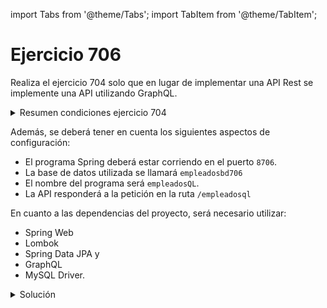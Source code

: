import Tabs from '@theme/Tabs';
import TabItem from '@theme/TabItem';

# Ejercicio 706

Realiza el ejercicio 704 solo que en lugar de implementar una API Rest se implemente una API utilizando GraphQL.

<details>
<summary>Resumen condiciones ejercicio 704</summary>


1. Implementar la siguiente base de datos MySQL:
   
![alt text](image.png)

La implementación de las tablas se realizará utilizando Java y JPA.

La relación de las tablase será:

    * 1 a varios ya que un empleado pertenece a un departamento y a un departamento pueden pertenecer varios empleados.
    * 1 a 1 ya que un empleado puede ser jefe de un departamento y un departamento tiene 1 jefe.
  
También se deberán tener en cuenta los siguientes aspectos a la hora de crear los campos y las entidades:

* Entidad Depto:
```sql	
numdep decimal(2,0) primary key, 
nomdep varchar(14) default NULL, 
localidad varchar(13) default NULL,
codjefe decimal(4,0) default NULL
```

* Entidad Emp
```sql
numemp decimal(4,0) primary key, 
nomemp varchar(10), 
puesto varchar(10), 
feccont date, 
sal decimal(7,2), 
comision decimal(7,2), 
numdep decimal(2,0) foreign key
```

2. Cargar los siguientes datos en la base de datos, se habilitará una URL para que el usuario los pueda cargar.
```sql
INSERT INTO depto VALUES (1,'CONTABILIDAD','SANTIAGO',7782); 
INSERT INTO depto VALUES (2,'ADMINISTRACION','VIGO',7369); 
INSERT INTO depto VALUES (3,'VENTAS','PONTEVEDRA',7499); 
INSERT INTO depto VALUES (4,'OPERACIONES','VILAGARCIA',7934); 


INSERT INTO emp VALUES (7369,'SMITH','CONTABLE', '1980-12-17' ,800.00, NULL, 2); 
INSERT INTO emp VALUES (7499,'ALLEN','COMERCIAL','1981-02-20' ,1600.00,300.00, 3); 
INSERT INTO emp VALUES (7521,'WARD','COMERCIAL', '1981-02-22' ,1250.00,500.00, 3); 
INSERT INTO emp VALUES (7566,'JONES','MANAGER',  '1981-04-02' ,2975.00,NULL, 2); 
INSERT INTO emp VALUES (7654,'MARTIN','COMERCIAL', '1981-09-28' ,1250.00,1400.00,3); 
INSERT INTO emp VALUES (7698,'BLAKE','MANAGER',  '1981-05-01' ,2850.00,NULL, 3); 
INSERT INTO emp VALUES (7782,'CLARK','MANAGER',  '1981-06-09' ,2450.00,NULL, 1); 
INSERT INTO emp VALUES (7788,'SCOTT','ANALISTA', '1982-12-09' ,3000.00,NULL, 2); 
INSERT INTO emp VALUES (7839,'KING','PRESIDENTE',  '1981-11-17' ,5000.00,NULL, 1); 
INSERT INTO emp VALUES (7844,'TURNER','COMERCIAL', '1981-09-08' ,1500.00,0.00, 3); 
INSERT INTO emp VALUES (7876,'ADAMS','CONTABLE',  '1983-01-12' ,1100.00,NULL, 2); 
INSERT INTO emp VALUES (7900,'JAMES','CONTABLE',  '1981-12-03' ,950.00, NULL, 3); 
INSERT INTO emp VALUES (7902,'FORD','ANALISTA',  '1981-12-03' ,3000.00,NULL, 2); 
INSERT INTO emp VALUES (7934,'MILLER','CONTABLE', '1982-01-23' ,1300.00,NULL, 1); 
```

3. Implementa los repositorios que extiendan de ``JpaRepository``

4. Crea el servicio y el controlador que permitan implementar una API Rest para realizar los siguientes apartados:
    * Cargar los datos anteriores
    * Realizar un CRUD básico para cada una de las tablas teniendo en cuenta el tipo de petición HTTP más adecuada.
    * Añadir empleado a un departamento.
    * Modificar el jefe de un departamento
    * Realizar las siguientes consultas:
      * **Consulta 1**: Obtén los nombres de los departamentos que no sean de ``VENTAS`` ni de ``ADMINISTRACION``, ordenados por localidad.
        ```sql
        select nomdep from depto where nomdep not in ('Ventas','administracion') order by localidad;
        ```
      * **Consulta 2**: Halla los datos de los empleados para los que o bien su nombre comienza por una cierta letra y su salario sea mayor a cierta cantidad, o bien, reciban comisión y trabajan e cierto departamento.
        ```sql
        select* from emp where (nomemp like 'A%' and sal>1000) or (comision is not null and numdep=3);
        ```
      * **Consulta 3**: Halla el nombre y la fecha de ingreso de los empleados que no son de un cierto puesto.
        ```sql
        select nomemp,puesto,feccont from emp where puesto!='COMERCIAL';
        ```
      * **Consulta 4**: Nombre de los empleados que tienen comisión
        ```sql
        select count(numemp) from emp where comision is not null;
        ```
      * **Consulta 5**: Halla los datos de los empleados cuyo salario es mayor que el de otro compañero, ordenando por el propio salario.
        ```sql
        select * from emp where sal>(select sal from emp where numemp=7934) order by sal;
        ```


</details>

Además, se deberá tener en cuenta los siguientes aspectos de configuración:

* El programa Spring deberá estar corriendo en el puerto ``8706``.
* La base de datos utilizada se llamará ``empleadosbd706``
* El nombre del programa será ``empleadosQL``.
* La API responderá a la petición en la ruta ``/empleadosql``
  
En cuanto a las dependencias del proyecto, será necesario utilizar:

* Spring Web
* Lombok
* Spring Data JPA y
* GraphQL
* MySQL Driver.

<details>
<summary>Solución</summary>

<Tabs>
<TabItem value="Entidades">
<Tabs>
<TabItem value="Consulta2DTO">
```java
package com.example1.entities;

import lombok.AllArgsConstructor;
import lombok.Data;
import lombok.NoArgsConstructor;

@Data
@AllArgsConstructor
@NoArgsConstructor
public class Consulta2DTO {
    private String letra;
    private double salario;
    private Long idDepartamento;
}

```
</TabItem>  
<TabItem value="Consulta3DTO">
```java
package com.example1.entities;

import lombok.AllArgsConstructor;
import lombok.Data;
import lombok.NoArgsConstructor;

import java.sql.Date;
import java.time.LocalDate;

@Data
@NoArgsConstructor
@AllArgsConstructor
public class Consulta3DTO {
    private String nombre;
    private LocalDate fecha;

    public Consulta3DTO(Emp emp){
        this.nombre = emp.getNomemp();
        this.fecha = emp.getFeccont();
    }
}

```
</TabItem>  
<TabItem value="DeptoDTO">
```java
package com.example1.entities;

import lombok.*;

@Getter
@Setter
public class DeptoDTO {
    private Long numdep;
    private String nomdep;
    private String localidad;
    private Long idJefe;

    public  DeptoDTO(Depto depto){
        this.numdep = depto.getNumdep();
        this.nomdep = depto.getNomdep();
        this.localidad = depto.getLocalidad();
        this.idJefe = depto.getJefe().getNumemp();
    }
}

```
</TabItem>  
<TabItem value="EmpDTO">
```java
package com.example1.entities;

import jakarta.persistence.*;
import lombok.*;

import java.math.BigDecimal;
import java.time.LocalDate;

@Getter
@Setter
public class EmpDTO {
    private Long numemp;
    private String nomemp;
    private String puesto;
    private LocalDate feccont;
    private BigDecimal sal;
    private BigDecimal comision;
    private Long iddepto;

    public EmpDTO (Emp emp){
        this.numemp = emp.getNumemp();
        this.nomemp = emp.getNomemp();
        this.puesto = emp.getPuesto();
        this.feccont = emp.getFeccont();
        this.sal = emp.getSal();
        this.comision = emp.getComision();
        this.iddepto = emp.getDepto().getNumdep();
    }
}

```
</TabItem>  
<TabItem value="Depto">
```java
package com.example1.entities;

import jakarta.persistence.*;
import lombok.*;

import java.util.ArrayList;
import java.util.List;

@Data
@RequiredArgsConstructor
@NoArgsConstructor
@Entity
@Table(name = "depto")
@EqualsAndHashCode(exclude = {"empleados", "jefe"})
public class Depto {

    @Id
    @GeneratedValue(strategy = GenerationType.IDENTITY)
    @Column(name = "numdep")
    private Long numdep;

    @NonNull
    @Column(name = "nomdep", length = 14)
    private String nomdep;

    @NonNull
    @Column(name = "localidad", length = 13)
    private String localidad;

    @OneToMany(mappedBy = "depto")
    @ToString.Exclude
    private List<Emp> empleados = new ArrayList<>();

    @OneToOne
    @JoinColumn(name = "codjefe")
    @ToString.Exclude
    private Emp jefe;

    public void anhadirEmpleado(Emp emp){
        this.empleados.add(emp);
        emp.setDepto(this);
    }

    public void addEmpleado(Emp emp) {
        this.empleados.add(emp);
    }

    public void anhadirJefe(Emp emp){
        this.jefe = emp;
        emp.setDeptoJefe(this);
    }
}

```
</TabItem>  
<TabItem value="Emp">
```java
package com.example1.entities;

import jakarta.persistence.*;
import lombok.*;

import java.math.BigDecimal;
import java.time.LocalDate;

@Data
@NoArgsConstructor
@RequiredArgsConstructor
@Entity
@Table(name = "emp")
@EqualsAndHashCode(exclude = {"depto", "deptoJefe"})
public class Emp {

    @Id
    @GeneratedValue(strategy = GenerationType.AUTO)
    @Column(name = "numep")
    private Long numemp;

    @NonNull
    @Column(length = 10)
    private String nomemp;

    @NonNull
    @Column(length = 10, nullable = false)
    private String puesto;

    @NonNull
    @Column(columnDefinition = "DATE")
    private LocalDate feccont;

    @NonNull
    @Column(name = "sal", precision = 7, scale = 2)
    private BigDecimal sal;

    @Column(name = "comision", precision = 7, scale = 2)
    private BigDecimal comision;

    @ManyToOne
    @JoinColumn(name = "numdep")
    @ToString.Exclude
    private Depto depto;

    @OneToOne(mappedBy = "jefe")
    @ToString.Exclude
    private Depto deptoJefe;

    public Emp(String nomemp, String puesto, LocalDate feccont, BigDecimal sal, BigDecimal comision) {
        this.nomemp = nomemp;
        this.puesto = puesto;
        this.feccont = feccont;
        this.sal = sal;
        this.comision = comision;
    }


    public void anhadirDepto(Depto depto){
        this.depto = depto;
        depto.addEmpleado(this);
    }

    public void anhadirJefe(Depto depto){
        this.deptoJefe = depto;
        depto.setJefe(this);
    }

}

```
</TabItem>  
</Tabs>
</TabItem>
<TabItem value="Repositorios">
<Tabs>
<TabItem value="DeptoRepository">
```java
package com.example1.repositories;

import com.example1.entities.Depto;
import org.springframework.data.jpa.repository.JpaRepository;
import org.springframework.data.jpa.repository.Query;
import org.springframework.data.repository.query.Param;
import org.springframework.stereotype.Repository;

import java.util.List;

@Repository
public interface DeptoRespository extends JpaRepository<Depto, Long> {

    @Query("select d from Depto d where d.nomdep not in (:nom1, :nom2)")
    List<Depto> findByNomdepIsNotAndNomdepIsNot(@Param("nom1") String nom1, @Param("nom2")  String nom2);
}

```
</TabItem>
<TabItem value="EmpRepository">
```java
package com.example1.repositories;

import com.example1.entities.Consulta2DTO;
import com.example1.entities.Consulta3DTO;
import com.example1.entities.Emp;
import org.springframework.data.jpa.repository.JpaRepository;
import org.springframework.data.jpa.repository.Query;
import org.springframework.data.repository.query.Param;
import org.springframework.stereotype.Repository;

import java.math.BigDecimal;
import java.util.List;

@Repository
public interface EmpRepository extends JpaRepository<Emp, Long> {
    @Query("select e from Emp e where (e.nomemp like :letra and e.sal > :salario) or (e.comision != null and e.deptoJefe.numdep = :idDep)")
    List<Emp> nombreEmpleadoLetraSalariooComicionDepartamento(@Param("letra") String letra,
                                                                 @Param("salario") double salario,
                                                                 @Param("idDep") Long idDep);

    @Query("select e from Emp e where e.puesto != :puesto")
    List<Emp> nombreyFechaEmpleadosNoPuesto(@Param("puesto") String puesto);

    List<Emp> findByComisionIsNotNull();

    @Query("select e from Emp e where e.sal > (select e1.sal from Emp e1 where e1.numemp=:id) order by sal")
    List<Emp> empleadosSalarioMayorASalariodeOtroCompanhero(@Param("id") Long id);
}

```
</TabItem>
</Tabs>
</TabItem>
<TabItem value="Servicios">
<Tabs>
<TabItem value="DeptoService">
```java
package com.example1.service;

import com.example1.entities.Depto;
import com.example1.entities.Emp;
import com.example1.repositories.DeptoRespository;
import com.example1.repositories.EmpRepository;
import lombok.RequiredArgsConstructor;
import org.springframework.stereotype.Service;

import java.util.List;

@Service
@RequiredArgsConstructor
public class DeptoService {

    private final DeptoRespository deptoRespository;

    public void guardar(Depto depto) {
        deptoRespository.save(depto);
    }

    public Depto addNewDepto(Depto depto){
        return deptoRespository.save(depto);
    }

    public Depto remove(Long id){
        Depto depto = deptoRespository.findById(id).orElse(null);
        deptoRespository.deleteById(id);
        return depto;
    }

    public Depto update(Depto depto){
        return deptoRespository.save(depto);
    }

    public List<Depto> findAll(){
        return deptoRespository.findAll();
    }

    public Depto findById(Long id) {
        return deptoRespository.findById(id).orElse(null);
    }

    public List<Depto> findByNomdepIsNotAndNomdepIsNot(String nomDep1, String nomDep2) {
        return deptoRespository.findByNomdepIsNotAndNomdepIsNot(nomDep1, nomDep2);
    }
}

```
</TabItem>
<TabItem value="EmpService">
```java
package com.example1.service;

import com.example1.entities.Consulta2DTO;
import com.example1.entities.Consulta3DTO;
import com.example1.entities.Depto;
import com.example1.entities.Emp;
import com.example1.repositories.DeptoRespository;
import com.example1.repositories.EmpRepository;
import lombok.RequiredArgsConstructor;
import org.springframework.stereotype.Service;

import java.util.List;
import java.util.Optional;
import java.util.stream.Collectors;

@Service
@RequiredArgsConstructor
public class EmpService {

    private final EmpRepository empRespository;

    public void guardar(Emp emp) {
        empRespository.save(emp);
    }

    public Emp addNewDepto(Emp emp){
        return empRespository.save(emp);
    }

    public Emp remove(Long id){
        Emp emp = empRespository.findById(id).orElse(null);
        empRespository.deleteById(id);
        return emp;
    }

    public Emp update(Emp emp){
        return empRespository.save(emp);
    }

    public List<Emp> findAll(){
        return empRespository.findAll();
    }

    public Emp findById(Long id) {
        return empRespository.findById(id).orElse(null);
    }

    public List<String> nombreEmpleadoLetraSalariooComicionDepartamento(Consulta2DTO datos) {
        return empRespository.nombreEmpleadoLetraSalariooComicionDepartamento(datos.getLetra() + "%",
                datos.getSalario(),
                datos.getIdDepartamento()).stream().map(Emp::getNomemp).collect(Collectors.toList());
    }

    public List<Emp> nombreyFechaEmpleadosNoPuesto(String puesto) {
        return empRespository.nombreyFechaEmpleadosNoPuesto(puesto);
    }

    public List<String> findByCominionNotNull() {
        return empRespository.findByComisionIsNotNull().stream().map(Emp::getNomemp).collect(Collectors.toList());
    }

    public List<Emp> empleadosSalarioMayorASalariodeOtroCompanhero(Long id) {
        return empRespository.empleadosSalarioMayorASalariodeOtroCompanhero(id);
    }
}

```
</TabItem>
</Tabs>
</TabItem>
<TabItem value="Ficheros generales">
<Tabs>
<TabItem value="AppController">
```java
package com.example1;

import com.example1.entities.*;
import com.example1.service.DeptoService;
import com.example1.service.EmpService;
import org.springframework.beans.factory.annotation.Autowired;
import org.springframework.data.jpa.repository.Query;
import org.springframework.graphql.data.method.annotation.Argument;
import org.springframework.graphql.data.method.annotation.MutationMapping;
import org.springframework.graphql.data.method.annotation.QueryMapping;
import org.springframework.stereotype.Controller;

import java.math.BigDecimal;
import java.time.LocalDate;
import java.util.ArrayList;
import java.util.List;
import java.util.stream.Collectors;

@Controller
public class AppController {

    @Autowired
    private DeptoService deptoService;
    @Autowired
    private EmpService empService;

    // Consultas
    @QueryMapping
    public List<DeptoDTO> consulta1(@Argument String nomDep1, @Argument String nomDep2){
        return deptoService.findByNomdepIsNotAndNomdepIsNot(nomDep1, nomDep2)
                .stream()
                .map(DeptoDTO::new)
                .collect(Collectors.toList());
    }

    @QueryMapping
    public List<String> consulta2(@Argument Consulta2DTO datos){
        return empService.nombreEmpleadoLetraSalariooComicionDepartamento(datos);
    }

    @QueryMapping
    public List<Consulta3DTO> consulta3(@Argument String puesto){
        return empService.nombreyFechaEmpleadosNoPuesto(puesto).stream().map(Consulta3DTO::new).collect(Collectors.toList());
    }

    @QueryMapping
    public List<String> consulta4(){
        return empService.findByCominionNotNull();
    }

    @QueryMapping
    public List<EmpDTO> consulta5(@Argument Long id){
        List<EmpDTO> listaEmpDto = empService.empleadosSalarioMayorASalariodeOtroCompanhero(id).stream()
                .map(EmpDTO::new).collect(Collectors.toList());
        return listaEmpDto;
    }

    @MutationMapping
    public DeptoDTO asignarDepartamento(@Argument Long idDept, @Argument Long idEmp ){
        Depto depto = deptoService.findById(idDept);
        Emp emp = empService.findById(idEmp);
        depto.anhadirEmpleado(emp);
        deptoService.guardar(depto);
        return new DeptoDTO(depto);
    }

    @MutationMapping
    public DeptoDTO modificarJefe(@Argument Long idDept, @Argument Long idEmp ){
        Depto depto = deptoService.findById(idDept);
        Emp emp = empService.findById(idEmp);
        depto.anhadirJefe(emp);
        deptoService.guardar(depto);
        return new DeptoDTO(depto);
    }

    // Funciones del Departamento

    @QueryMapping
    public List<Depto> obtenerDepartamentos() {
        return deptoService.findAll();
    }

    @QueryMapping
    public Depto obtenerDepartamentoPorId(@Argument Long id) {
        Depto departamento = deptoService.findById(id);
        return departamento;
    }

    @MutationMapping
    public String crearDepartamento(@Argument Depto departamento) {
        deptoService.guardar(departamento);
        return "Departamento guardado correctamente";
    }

    @MutationMapping
    public Depto modificarDepartamento(@Argument Long id, @Argument Depto departamentoActualizado) {
        Depto departamento = deptoService.findById(id);
        if (departamento != null) {
            departamentoActualizado.setNumdep(id);
            deptoService.guardar(departamento);
            return departamento;
        } else {
            return null;
        }
    }


    // Funciones del Empleado
    @QueryMapping
    public List<Emp> obtenerEmpleados() {
        return empService.findAll();
    }

    @QueryMapping
    public Emp obtenerEmpleadoPorId(@Argument Long id) {
        Emp empleado = empService.findById(id);
        return empleado;
    }

    @MutationMapping
    public String crearEmpleado(@Argument Emp empleado) {
        empService.guardar(empleado);
        return "Empleado guardado correctamente";
    }

    @MutationMapping
    public Emp modificarEmpleado(@Argument Long id, @Argument Emp empleadoActualizado) {
        Emp empleado = empService.findById(id);
        if (empleado != null) {
            empleadoActualizado.setNumemp(id);
            empService.guardar(empleadoActualizado);
            return empleadoActualizado;
        } else {
            return null;
        }
    }

    @MutationMapping
    public String cargarDatos(){
        ArrayList<Depto> listaDeptos = new ArrayList<>();
        ArrayList<Emp> listaEmp = new ArrayList<>();

        listaEmp.add(new Emp("SMITH", "CONTABLE", LocalDate.of(1980, 12, 17), new BigDecimal(800)));
        listaEmp.add(new Emp("ALLEN", "COMERCIAL", LocalDate.of(1981, 2, 20), new BigDecimal(1600), new BigDecimal(300)));
        listaEmp.add(new Emp("WARD", "COMERCIAL", LocalDate.of(1981, 2, 22), new BigDecimal(1250), new BigDecimal(500)));
        listaEmp.add(new Emp("JONES", "MANAGER", LocalDate.of(1981, 4, 2), new BigDecimal(2975)));
        listaEmp.add(new Emp("MARTIN", "COMERCIAL", LocalDate.of(1981, 9, 28), new BigDecimal(1250), new BigDecimal(1400)));
        listaEmp.add(new Emp("BLAKE", "MANAGER", LocalDate.of(1981, 5, 1), new BigDecimal(2850)));
        listaEmp.add(new Emp("CLARK", "MANAGER", LocalDate.of(1981, 6, 9), new BigDecimal(2450)));
        listaEmp.add(new Emp("SCOTT", "ANALISTA", LocalDate.of(1982, 12, 9), new BigDecimal(3000)));
        listaEmp.add(new Emp("KING", "PRESIDENTE", LocalDate.of(1981, 11, 17), new BigDecimal(5000)));
        listaEmp.add(new Emp("TURNER", "COMERCIAL", LocalDate.of(1981, 9, 8), new BigDecimal(1500), new BigDecimal(0)));
        listaEmp.add(new Emp("ADAMS", "CONTABLE", LocalDate.of(1983, 1, 12), new BigDecimal(1100)));
        listaEmp.add(new Emp("JAMES", "CONTABLE", LocalDate.of(1981, 12, 3), new BigDecimal(950)));
        listaEmp.add(new Emp("FORD", "ANALISTA", LocalDate.of(1981, 12, 3), new BigDecimal(3000)));
        listaEmp.add(new Emp("MILLER", "CONTABLE", LocalDate.of(1982, 1, 23), new BigDecimal(1300)));

        for (Emp emp: listaEmp)
            empService.guardar(emp);

        listaDeptos.add(new Depto("CONTABILIDAD", "SANTIAGO"));
        listaDeptos.add(new Depto("ADMINISTRACION", "VIGO"));
        listaDeptos.add(new Depto("VENTAS", "PONTEVEDRA"));
        listaDeptos.add(new Depto("OPERACIONES", "VILAGARCIA"));

        listaDeptos.get(0).anhadirJefe(listaEmp.get(6));
        deptoService.guardar(listaDeptos.get(0));
        listaDeptos.get(1).anhadirJefe(listaEmp.get(0));
        deptoService.guardar(listaDeptos.get(1));
        listaDeptos.get(2).anhadirJefe(listaEmp.get(1));
        deptoService.guardar(listaDeptos.get(2));
        listaDeptos.get(3).anhadirJefe(listaEmp.get(13));
        deptoService.guardar(listaDeptos.get(3));

        listaDeptos.get(0).anhadirEmpleado(listaEmp.get(6));
        listaDeptos.get(0).anhadirEmpleado(listaEmp.get(8));
        listaDeptos.get(0).anhadirEmpleado(listaEmp.get(13));

        listaDeptos.get(1).anhadirEmpleado(listaEmp.get(1));
        listaDeptos.get(1).anhadirEmpleado(listaEmp.get(3));
        listaDeptos.get(1).anhadirEmpleado(listaEmp.get(7));
        listaDeptos.get(1).anhadirEmpleado(listaEmp.get(10));
        listaDeptos.get(1).anhadirEmpleado(listaEmp.get(12));

        listaDeptos.get(2).anhadirEmpleado(listaEmp.get(1));
        listaDeptos.get(2).anhadirEmpleado(listaEmp.get(2));
        listaDeptos.get(2).anhadirEmpleado(listaEmp.get(4));
        listaDeptos.get(2).anhadirEmpleado(listaEmp.get(5));
        listaDeptos.get(2).anhadirEmpleado(listaEmp.get(9));
        listaDeptos.get(2).anhadirEmpleado(listaEmp.get(11));

        for (Depto depto : listaDeptos)
            deptoService.guardar(depto);

        return "Datos cargados correctamente";
    }

}

```
</TabItem>
<TabItem value="Application.java">
```java
package com.example1;

import org.springframework.boot.SpringApplication;
import org.springframework.boot.autoconfigure.SpringBootApplication;

@SpringBootApplication
public class Application {

	public static void main(String[] args) {
		SpringApplication.run(Application.class, args);
	}


}
```
</TabItem>
<TabItem value="application.properties">
```properties
spring.datasource.url=jdbc:mysql://localhost:3306/empleadosbd706?createDatabaseIfNotExist=true
spring.datasource.username=root
spring.datasource.password=abc123.
spring.jpa.database-platform=org.hibernate.dialect.MySQL8Dialect
spring.jpa.hibernate.ddl-auto=update
server.port=8706
spring.application.name=empleadosQL
spring.graphql.graphiql.enabled=true
```
</TabItem>
<TabItem value="schema.graphqls">
```graphql
type Mutation{
    cargarDatos : String
    asignarDepartamento (idDept : Float, idEmp : Float): DeptoDTO
    modificarJefe (idDept : Float, idEmp : Float): DeptoDTO

    crearDepartamento(departamento : DeptoInput): String
    modificarDepartamento(id : Float, departamentoActualizado : DeptoInput) : Depto
    crearEmpleado(empleado : EmpInput) : String
    modificarEmpleado(id : Float, empleadoActualizado : EmpInput) : Emp
}

type Query{
    consulta1(nomDep1 : String, nomDep2 : String) : [DeptoDTO]
    consulta2(datos: Consulta2DTO) : [String]
    consulta3(puesto : String) : [Consulta3DTO]
    consulta4 : [String]
    consulta5(id : Float) : [EmpDTO]

    obtenerDepartamentos : [Depto]
    obtenerDepartamentoPorId(id : Float) : Depto
    obtenerEmpleados : [Emp]
    obtenerEmpleadoPorId(id : Float) : Emp
}

type DeptoDTO{
    numdep : Float,
    nomdep : String,
    localidad: String,
    idJefe : Float
}

input Consulta2DTO{
    letra : String,
    salario: Float,
    idDepartamento : Float
}

type Consulta3DTO{
    nombre : String,
    fecha : String
}

type Depto{
    numdep : Float,
    nomdep : String,
    localidad : String
}

input DeptoInput{
    numdep : Float,
    nomdep : String,
    localidad : String
}

type Emp{
    numemp : Float,
    nomemp : String,
    puesto : String,
    feccont : String,
    sal : Float,
    comision : Float,
    depto : Depto,
    deptoJefe : Depto
}

input EmpInput{
    numemp : Float,
    nomemp : String,
    puesto : String,
    feccont : String,
    sal : Float,
    comision : Float
}

type EmpDTO{
    numemp : Float,
    nomemp : String,
    puesto : String,
    feccont : String,
    sal : Float,
    comision : Float,
    iddepto : Float,
}
```
</TabItem>

</Tabs>
</TabItem>
<TabItem value="Consultas">
<Tabs>
<TabItem value="Consulta1">
Obtén los nombres de los departamentos que no sean de VENTAS ni de ADMINISTRACION, ordenados por localidad.



```graphql
query{
  findByNomdepIsNotAndNomdepIsNot(nomDep1: "Ventas",
    nomDep2 : "administracion"){
    numdep, nomdep, localidad, idJefe
  }
}
```
</TabItem>
<TabItem value="Consulta2">
Halla los datos de los empleados para los que o bien su nombre comienza por una cierta letra y su salario sea mayor a cierta cantidad, o bien, reciban comisión y trabajan e cierto departamento.



```graphql
query{
  consulta2(
    datos : {
      letra: "A", 
      salario : 1000,
      idDepartamento : 1
    }
  )
}
```
</TabItem>
<TabItem value="Consulta3">
Halla el nombre y la fecha de ingreso de los empleados que no son de un cierto puesto.


```graphql
query{
  consulta3(puesto:"COMERCIAL"){
    nombre, fecha
  }
}
```
</TabItem>
<TabItem value="Consulta4">
Nombre de los empleados que tienen comisión


```graphql
query{
  consulta4
}
```
</TabItem>
<TabItem value="Consulta5">
Halla los datos de los empleados cuyo salario es mayor que el de otro compañero, ordenando por el propio salario.


```graphql
query{
  consulta5(id:2) {
    numemp
    nomemp
    puesto
    feccont
    sal
    comision
    iddepto
  }
}
```
</TabItem>
<TabItem value="Añadir empleado">
```graphql
  mutation{
    asignarDepartamento(idDept:1, idEmp:3){
      numdep, nomdep, localidad, idJefe
    }
  }
```
</TabItem>
<TabItem value="Modificar jefe">
```graphql
  mutation{
    modificarJefe(idEmp: 5, idDept: 3){
      numdep, nomdep, localidad, idJefe
    }
  }
```
</TabItem>
</Tabs>
</TabItem>
</Tabs>

</details>



